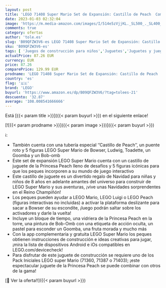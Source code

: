 ```yaml
---
layout: post
title: 'LEGO 71408 Super Mario Set de Expansión: Castillo de Peach  Combinar con Pack Inicial  Figuras Toadette  Goomba y Ludwig  Idea Reyes Magos'
date: 2023-01-03 02:32:04
image: 'https://m.media-amazon.com/images/I/514e5zVjjKL._SL500_._SL400_.jpg'
comments: true
category: ofertas
author: 'tole.es'
slug: 'B09QFZW3V6-es LEGO 71408 Super Mario Set de Expansión: Castillo de Peach...'
sku: 'B09QFZW3V6-es'
tags: [ 'Juegos de construcción para niños','Juguetes','Juguetes y juegos','Sets de construcción','lego','magos','reyes','🇪🇸', ]
actualPrice: 87.26 EUR
currency: EUR
price: 87.26
comparePrice: 129.99 EUR
prodname: 'LEGO 71408 Super Mario Set de Expansión: Castillo de Peach  Combinar con Pack Inicial  Figuras Toadette  Goomba y Ludwig  Idea Reyes Magos'
country: 'es'
flag: '🇪🇸'
brand: 'LEGO'
buyurl: 'https://www.amazon.es/dp/B09QFZW3V6/?tag=tolees-21'
descuento: '32.87'
average: '108.008541666666'
---
```


Está [{{< param title >}}]({{< param buyurl >}}) en el siguiente enlace!

[![{{< param prodname >}}]({{< param image >}})]({{< param buyurl >}})

ℹ️:

- También cuenta con una tubería especial ‘’Castillo de Peach’’, un puente roto y 5 figuras LEGO Super Mario de Bowser, Ludwig, Toadette, un Goomba y un Bob-omb
- Este set de expansión LEGO Super Mario cuenta con un castillo de juguete de la Princesa Peach lleno de desafíos y 5 figuras icónicas para que los peques incorporen a su mundo de juego interactivo
- Este castillo de juguete es un divertido regalo de Navidad para niñas y niños de 8 años en adelante amantes del universo para construir de LEGO Super Mario y sus aventuras, ¡vive unas Navidades sorprendentes en el Reino Champiñón!
- Los peques pueden ayudar a LEGO Mario, LEGO Luigi o LEGO Peach (figuras interactivas no incluidas) a activar la plataforma deslizante para sacar a Bowser de su escondite, ¡luego podrán saltar sobre los activadores y darle la vuelta!
- Incluye un bloque de tiempo, una vidriera de la Princesa Peach en la torre, una pintura de Bob-Omb con una etiqueta de acción oculta, un pastel para esconder un Goomba, una fruta morada y mucho más
- Con la app complementaria y gratuita LEGO Super Mario los peques obtienen instrucciones de construcción e ideas creativas para jugar, ¡mira la lista de dispositivos Android e iOs compatibles en LEGO.com/devicecheck!
- Para disfrutar de este juguete de construcción se requiere uno de los Pack Iniciales LEGO super Mario (71360, 71387 o 71403); ¡este espectacular juguete de la Princesa Peach se puede combinar con otros de la gama!

[🛒 Ver la oferta!!]({{< param buyurl >}})
